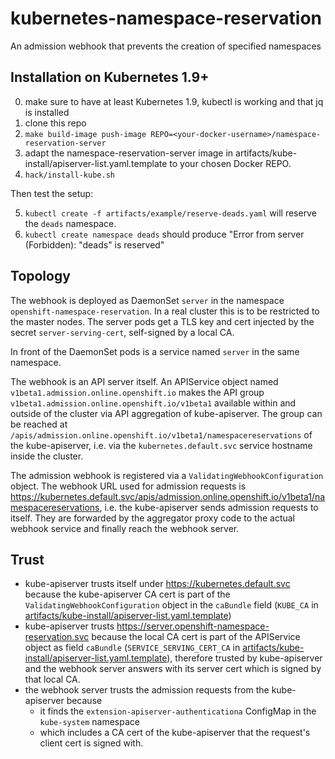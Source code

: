 # kubernetes-namespace-reservation

An admission webhook that prevents the creation of specified namespaces

## Installation on Kubernetes 1.9+

0. make sure to have at least Kubernetes 1.9, kubectl is working and that jq is installed
1. clone this repo
2. `make build-image push-image REPO=<your-docker-username>/namespace-reservation-server`
3. adapt the namespace-reservation-server image in artifacts/kube-install/apiserver-list.yaml.template to
   your chosen Docker REPO.
4. `hack/install-kube.sh`

Then test the setup:

5. `kubectl create -f artifacts/example/reserve-deads.yaml` will reserve the `deads` namespace.
6. `kubectl create namespace deads` should produce "Error from server (Forbidden): "deads" is reserved"

## Topology

The webhook is deployed as DaemonSet `server` in the namespace `openshift-namespace-reservation`. In
a real cluster this is to be restricted to the master nodes. The server pods get a TLS key and cert
injected by the secret `server-serving-cert`, self-signed by a local CA.

In front of the DaemonSet pods is a service named `server` in the same namespace.

The webhook is an API server itself. An APIService object named `v1beta1.admission.online.openshift.io` makes
the API group `v1beta1.admission.online.openshift.io/v1beta1` available within and outside of the cluster via
API aggregation of kube-apiserver. The group can be reached at `/apis/admission.online.openshift.io/v1beta1/namespacereservations`
of the kube-apiserver, i.e. via the `kubernetes.default.svc` service hostname inside the
cluster.

The admission webhook is registered via a `ValidatingWebhookConfiguration` object. The webhook URL used
for admission requests is https://kubernetes.default.svc/apis/admission.online.openshift.io/v1beta1/namespacereservations,
i.e. the kube-apiserver sends admission requests to itself. They are forwarded by the aggregator proxy code
to the actual webhook service and finally reach the webhook server.

## Trust

- kube-apiserver trusts itself under https://kubernetes.default.svc because the kube-apiserver CA cert
  is part of the `ValidatingWebhookConfiguration` object in the `caBundle` field (`KUBE_CA` in
  [artifacts/kube-install/apiserver-list.yaml.template](artifacts/kube-install/apiserver-list.yaml.template))
- kube-apiserver trusts https://server.openshift-namespace-reservation.svc because the local CA cert
  is part of the APIService object as field `caBundle` (`SERVICE_SERVING_CERT_CA` in
  [artifacts/kube-install/apiserver-list.yaml.template](artifacts/kube-install/apiserver-list.yaml.template)),
  therefore trusted by kube-apiserver and the webhook server answers with its server cert which is signed by
  that local CA.
- the webhook server trusts the admission requests from the kube-apiserver because
  - it finds the `extension-apiserver-authenticationa` ConfigMap in the `kube-system` namespace
  - which includes a CA cert of the kube-apiserver that the request's client cert is signed with.
